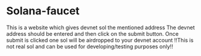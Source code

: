 # Solana-faucet
This is a website which gives devnet sol the mentioned address
The devnet address should be entered and then click on the submit button.
Once submit is clicked one sol will be airdropped to your devnet account
!!This is not real sol and can be used for developing/testing purposes only!!
